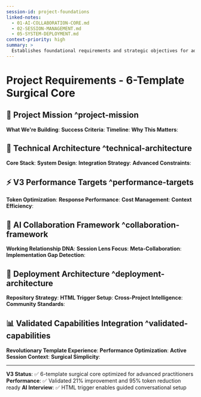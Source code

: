 ```yaml
---
session-id: project-foundations
linked-notes:
  - 01-AI-COLLABORATION-CORE.md
  - 02-SESSION-MANAGEMENT.md
  - 05-SYSTEM-DEPLOYMENT.md
context-priority: high
summary: >
  Establishes foundational requirements and strategic objectives for advanced practitioners using Cursor/Windsurf, serving as the anchor for systematic AI collaboration with validated performance optimization.
---
```


# Project Requirements - 6-Template Surgical Core

<!-- AI CUSTOMIZATION TRIGGER: Interview user about project specifics, technical stack, and advanced collaboration preferences. Use proven question sequences for writers, coders, and content creators breaking out of standard AI interfaces. Focus on surgical simplicity while preserving enterprise sophistication. -->

## 🎯 Project Mission ^project-mission
**What We're Building**: <!-- Core project purpose and advanced practitioner value -->
**Success Criteria**: <!-- Measurable outcomes with performance benchmarks -->
**Timeline**: <!-- Realistic scope with "could we do this faster?" optimization mindset -->
**Why This Matters**: <!-- Strategic importance for systematic development -->

## 🔧 Technical Architecture ^technical-architecture
**Core Stack**: <!-- Primary technologies, frameworks, advanced tooling -->
**System Design**: <!-- Architecture patterns, scalability, enterprise considerations -->
**Integration Strategy**: <!-- APIs, services, tool ecosystem -->
**Advanced Constraints**: <!-- Technical limitations, compliance, performance requirements -->

## ⚡ V3 Performance Targets ^performance-targets
**Token Optimization**: <!-- Vault boundaries preventing 21.6M+ token explosion -->
**Response Performance**: <!-- Target 21% improvement (14s → 11s baseline) -->
**Cost Management**: <!-- Budget optimization $100+/day → <$10/day target -->
**Context Efficiency**: <!-- Session lens 4-6 items for 67% efficiency gains -->

## 🤝 AI Collaboration Framework ^collaboration-framework
**Working Relationship DNA**: <!-- Advanced practitioner collaboration patterns -->
**Session Lens Focus**: <!-- 4-6 item maximum systematic approach -->
**Meta-Collaboration**: <!-- Self-monitoring AI with recursive improvement -->
**Implementation Gap Detection**: <!-- "If system were working, wouldn't X happen?" methodology -->

## 🚀 Deployment Architecture ^deployment-architecture
**Repository Strategy**: <!-- GitHub organization for infinite reusability -->
**HTML Trigger Setup**: <!-- AI interview configuration for guided customization -->
**Cross-Project Intelligence**: <!-- Portable patterns across work -->
**Community Standards**: <!-- Open source contribution quality -->

## 📊 Validated Capabilities Integration ^validated-capabilities
**Revolutionary Template Experience**: <!-- HTML triggers eliminate setup complexity -->
**Performance Optimization**: <!-- 21% faster, 95% token reduction proven -->
**Active Session Context**: <!-- Real-time micro-context with interruption recovery -->
**Surgical Simplicity**: <!-- 90% value with 60% less complexity than comprehensive systems -->

---
**V3 Status**: ✅ 6-template surgical core optimized for advanced practitioners
**Performance**: ✅ Validated 21% improvement and 95% token reduction ready
**AI Interview**: ✅ HTML trigger enables guided conversational setup